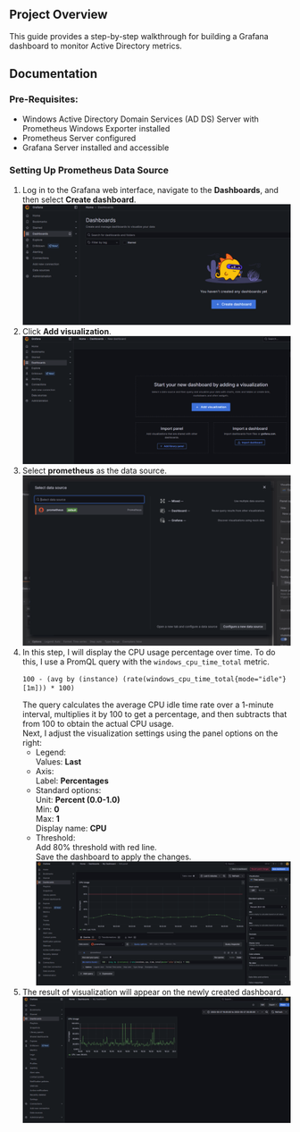 ## Project Overview
This guide provides a step-by-step walkthrough for building a Grafana dashboard to monitor Active Directory metrics.

## Documentation
### Pre-Requisites:  
- Windows Active Directory Domain Services (AD DS) Server with Prometheus Windows Exporter installed  
- Prometheus Server configured  
- Grafana Server installed and accessible  
  
### Setting Up Prometheus Data Source
1. Log in to the Grafana web interface, navigate to the **Dashboards**, and then select **Create dashboard**.    
   ![Create Dashboard](images/create-dashboard.png)
2. Click **Add visualization**.  
   ![Add Visualization](images/add-visualization.png)
3. Select **prometheus** as the data source.  
   ![Data Source](images/data-source.png)
4. In this step, I will display the CPU usage percentage over time. To do this, I use a PromQL query with the `windows_cpu_time_total` metric.
   ```
   100 - (avg by (instance) (rate(windows_cpu_time_total{mode="idle"}[1m])) * 100)
   ```
   The query calculates the average CPU idle time rate over a 1-minute interval, multiplies it by 100 to get a percentage, and then subtracts that from 100 to obtain the actual CPU usage.  
   Next, I adjust the visualization settings using the panel options on the right:  
   - Legend:  
     Values: **Last**  
   - Axis:  
     Label: **Percentages**  
   - Standard options:  
     Unit: **Percent (0.0-1.0)**  
     Min: **0**  
     Max: **1**  
     Display name: **CPU**  
   - Threshold:  
     Add 80% threshold with red line.  
   Save the dashboard to apply the changes.  
   ![Visualization Configuration](images/visualization-config.png)
5. The result of visualization will appear on the newly created dashboard.  
   ![Dashboard Result](images/dashboard-result.png)  

     
